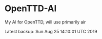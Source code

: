 # OpenTTD-AI
My AI for OpenTTD, will use primarily air

Latest backup: Sun Aug 25 14:10:01 UTC 2019

